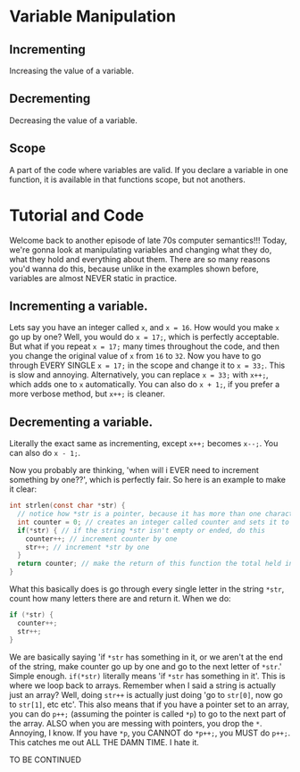 # Variable Manipulation
## Incrementing
Increasing the value of a variable.
## Decrementing
Decreasing the value of a variable.
## Scope
A part of the code where variables are valid. If you declare a variable in one function, it is available in that functions scope, but not anothers.

# Tutorial and Code
Welcome back to another episode of late 70s computer semantics!!! Today, we're gonna look at manipulating variables and changing what they do, what they hold and everything about them. There are so many reasons you'd wanna do this, because unlike in the examples shown before, variables are almost NEVER static in practice.

## Incrementing a variable.
Lets say you have an integer called `x`, and `x = 16`. How would you make `x` go up by one? Well, you would do `x = 17;`, which is perfectly acceptable. But what if you repeat `x = 17;` many times throughout the code, and then you change the original value of `x` from `16` to `32`. Now you have to go through EVERY SINGLE `x = 17;` in the scope and change it to `x = 33;`. This is slow and annoying. Alternatively, you can replace `x = 33;` with `x++;`, which adds one to `x` automatically. You can also do `x + 1;`, if you prefer a more verbose method, but `x++;` is cleaner.

## Decrementing a variable.
Literally the exact same as incrementing, except `x++;` becomes `x--;`. You can also do `x - 1;`.

Now you probably are thinking, 'when will i EVER need to increment something by one??', which is perfectly fair. So here is an example to make it clear:

```C
int strlen(const char *str) {
  // notice how *str is a pointer, because it has more than one character
  int counter = 0; // creates an integer called counter and sets it to zero
  if(*str) { // if the string *str isn't empty or ended, do this
    counter++; // increment counter by one
    str++; // increment *str by one
  }
  return counter; // make the return of this function the total held in counter
}
```

What this basically does is go through every single letter in the string `*str`, count how many letters there are and return it. When we do:
```C
if (*str) {
  counter++;
  str++;
}
```
We are basically saying 'if `*str` has something in it, or we aren't at the end of the string, make counter go up by one and go to the next letter of `*str`.' Simple enough. `if(*str)` literally means 'if `*str` has something in it'.
This is where we loop back to arrays. Remember when I said a string is actually just an array? Well, doing `str++` is actually just doing 'go to `str[0]`, now go to `str[1]`, etc etc'. This also means that if you have a pointer set to an array, you can do `p++;` (assuming the pointer is called `*p`) to go to the next part of the array. ALSO when you are messing with pointers, you drop the `*`. Annoying, I know. If you have `*p`, you CANNOT do `*p++;`, you MUST do `p++;`. This catches me out ALL THE DAMN TIME. I hate it.

TO BE CONTINUED
